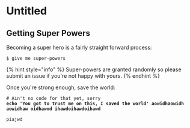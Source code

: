 # Untitled

## Getting Super Powers

Becoming a super hero is a fairly straight forward process:

```
$ give me super-powers
```

{% hint style="info" %}
&#x20;Super-powers are granted randomly so please submit an issue if you're not happy with yours.
{% endhint %}

Once you're strong enough, save the world:

<pre class="language-bash" data-title="hello.sh" data-overflow="wrap" data-line-numbers><code class="lang-bash"># Ain't no code for that yet, sorry
<strong>echo 'You got to trust me on this, I saved the world' aowidhaowidh aowidhaw oidhawod ihawdoihawdoihawd
</strong><strong>
</strong>piajwd</code></pre>

